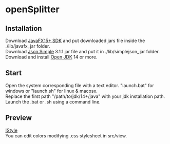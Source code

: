 # openSplitter
## Installation

Download [JavaFX15+ SDK](https://gluonhq.com/products/javafx/) and put downloaded jars file inside the ./lib/javafx_jar folder.  
Download [Json.Simple](https://cliftonlabs.github.io/json-simple/) 3.1.1 jar file and put it in ./lib/simplejson_jar folder.  
Download and install [Open JDK](https://jdk.java.net/) 14 or more. 


## Start

Open the system corresponding file with a text editor. "launch.bat" for windows or "launch.sh" for linux & macosx.  
Replace the first path "/path/to/jdk/14+/java" with your jdk installation path.  
Launch the .bat or .sh using a command line.  

## Preview
[!Style](./resources/logo/preview.png)  
You can edit colors modifying .css stylesheet in src/view.